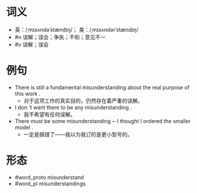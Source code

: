 # 词义
- 英：/ˌmɪsʌndəˈstændɪŋ/； 美：/ˌmɪsʌndərˈstændɪŋ/
- #n 误解；误会；争执；不和；意见不一
- #v 误解；误会
# 例句
- There is still a fundamental misunderstanding about the real purpose of this work .
	- 对于这项工作的真实目的，仍然存在着严重的误解。
- I don 't want there to be any misunderstanding .
	- 我不希望有任何误解。
- There must be some misunderstanding ─ I thought I ordered the smaller model .
	- 一定是搞错了——我以为我订的是更小型号的。
# 形态
- #word_proto misunderstand
- #word_pl misunderstandings
